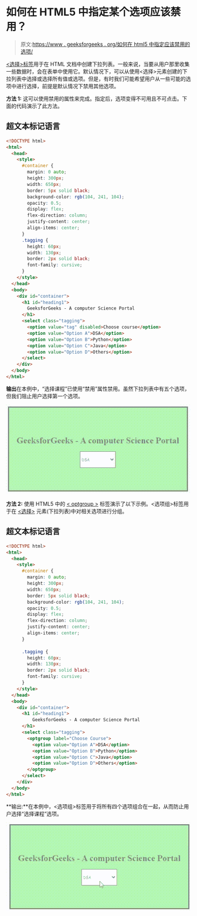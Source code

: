 # 如何在 HTML5 中指定某个选项应该禁用？

> 原文:[https://www . geeksforgeeks . org/如何在 html5 中指定应该禁用的选项/](https://www.geeksforgeeks.org/how-to-specify-that-an-option-should-be-disabled-in-html5/)

[<选择>标签](https://www.geeksforgeeks.org/html-select-tag/#:~:text=It%20specifies%20that%20the%20user,the%20element%20in%20a%20JavaScript.)用于在 HTML 文档中创建下拉列表。一般来说，当要从用户那里收集一些数据时，会在表单中使用它。默认情况下，可以从使用<选择>元素创建的下拉列表中选择或选择所有值或选项。但是，有时我们可能希望用户从一些可能的选项中进行选择，前提是默认情况下禁用其他选项。

**方法 1:** 这可以使用禁用的属性来完成。指定后，选项变得不可用且不可点击。下面的代码演示了此方法。

## 超文本标记语言

```html
<!DOCTYPE html>
<html>
  <head>
    <style>
      #container {
        margin: 0 auto;
        height: 300px;
        width: 650px;
        border: 5px solid black;
        background-color: rgb(104, 241, 104);
        opacity: 0.5;
        display: flex;
        flex-direction: column;
        justify-content: center;
        align-items: center;
      }
      .tagging {
        height: 60px;
        width: 130px;
        border: 2px solid black;
        font-family: cursive;
      }
    </style>
  </head>
  <body>
    <div id="container">
      <h1 id="heading1">
        GeeksforGeeks - A computer Science Portal
      </h1>
      <select class="tagging">
        <option value="tag" disabled>Choose course</option>
        <option value="Option A">DSA</option>
        <option value="Option B">Python</option>
        <option value="Option C">Java</option>
        <option value="Option D">Others</option>
      </select>
    </div>
  </body>
</html>
```

**输出**在本例中，“选择课程”已使用“禁用”属性禁用。虽然下拉列表中有五个选项，但我们阻止用户选择第一个选项。

![](img/91b53c7fb997ec3688d26540ccbaa78c.png)

**方法 2:** 使用 HTML5 中的 [< optgroup >](https://www.geeksforgeeks.org/html-optgroup-tag/) 标签演示了以下示例。<选项组>标签用于在 [<选择>](https://www.geeksforgeeks.org/html-select-tag/) 元素(下拉列表)中对相关选项进行分组。

## 超文本标记语言

```html
<!DOCTYPE html>
<html>
  <head>
    <style>
      #container {
        margin: 0 auto;
        height: 300px;
        width: 650px;
        border: 5px solid black;
        background-color: rgb(104, 241, 104);
        opacity: 0.5;
        display: flex;
        flex-direction: column;
        justify-content: center;
        align-items: center;
      }

      .tagging {
        height: 60px;
        width: 130px;
        border: 2px solid black;
        font-family: cursive;
      }
    </style>
  </head>
  <body>
    <div id="container">
      <h1 id="heading1">
          GeeksforGeeks - A computer Science Portal
      </h1>
      <select class="tagging">
        <optgroup label="Choose Course">
          <option value="Option A">DSA</option>
          <option value="Option B">Python</option>
          <option value="Option C">Java</option>
          <option value="Option D">Others</option>
        </optgroup>
      </select>
    </div>
  </body>
</html>
```

**输出:**在本例中，<选项组>标签用于将所有四个选项组合在一起，从而防止用户选择“选择课程”选项。

![](img/829ca64ce9141e45cfbea49ec9db34bf.png)